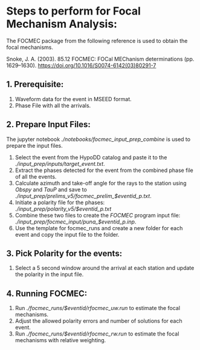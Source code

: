 # Steps to perform for Focal Mechanism Analysis:

The FOCMEC package from the following reference is used to obtain the focal mechanisms.

Snoke, J. A. (2003). 85.12 FOCMEC: FOCal MEChanism determinations (pp. 1629–1630). https://doi.org/10.1016/S0074-6142(03)80291-7

## 1. Prerequisite:

1. Waveform data for the event in MSEED format.
2. Phase File with all the arrivals.


## 2. Prepare Input Files:

The jupyter notebook *./notebooks/focmec_input_prep_combine* is used to prepare the input files.

1. Select the event from the HypoDD catalog and paste it to the *./input_prep/inputs/target_event.txt*.
2. Extract the phases detected for the event from the combined phase file of all the events.
3. Calculate azimuth and take-off angle for the rays to the station using *Obspy* and *TauP* and save to *./input_prep/prelims_v5/focmec_prelim_$eventid_p.txt*.
4. Initiate a polarity file for the phases: *./input_prep/polarity_v5/$eventid_p.txt*
5. Combine these two files to create the *FOCMEC* program input file: *./input_prep/focmec_input/puna_$eventid_p.inp*.
6. Use the template for focmec_runs and create a new folder for each event and copy the input file to the folder.

## 3. Pick Polarity for the events:

1. Select a 5 second window around the arrival at each station and update the polarity in the input file.

## 4. Running FOCMEC:

1. Run *./focmec_runs/$eventid/rfocmec_uw.run* to estimate the focal mechanisms.
2. Adjust the allowed polarity errors and number of solutions for each event.
3. Run *./focmec_runs/$eventid/rfocmec_rw.run* to estimate the focal mechanisms with relative weighting.

